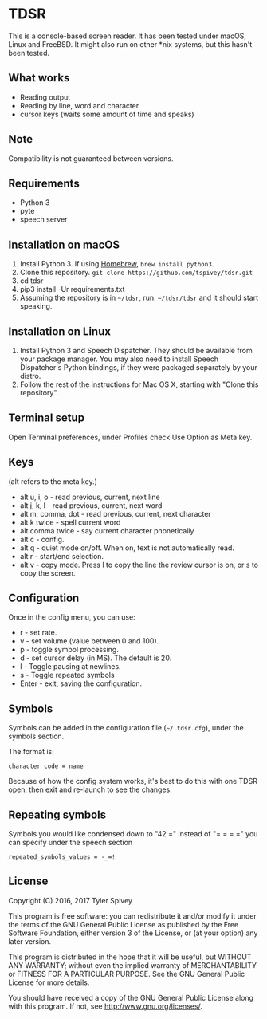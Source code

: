 # TDSR
This is a console-based screen reader.
It has been tested under macOS, Linux and FreeBSD.
It might also run on other \*nix systems, but this hasn't been tested.

## What works
* Reading output
* Reading by line, word and character
* cursor keys (waits some amount of time and speaks)

## Note
Compatibility is not guaranteed between versions.
## Requirements
* Python 3
* pyte
* speech server

## Installation on macOS
1. Install Python 3. If using [Homebrew](http://brew.sh/), `brew install python3`.
1. Clone this repository.
```git clone https://github.com/tspivey/tdsr.git```
1. cd tdsr
1. pip3 install -Ur requirements.txt
1. Assuming the repository is in ```~/tdsr```, run:
`~/tdsr/tdsr`
and it should start speaking.

## Installation on Linux

1. Install Python 3 and Speech Dispatcher.  They should be available from your package manager.
You may also need to install Speech Dispatcher's Python bindings, if they were packaged separately by your distro.
1. Follow the rest of the instructions for Mac OS X, starting with "Clone this repository".

## Terminal setup
Open Terminal preferences, under Profiles check Use Option as Meta key.
## Keys
(alt refers to the meta key.)
* alt u, i, o - read previous, current, next line
* alt j, k, l - read previous, current, next word
* alt m, comma, dot - read previous, current, next character
* alt k twice - spell current word
* alt comma twice - say current character phonetically
* alt c - config.
* alt q - quiet mode on/off. When on, text is not automatically read.
* alt r - start/end selection.
* alt v - copy mode. Press l to copy the line the review cursor is on, or s to copy the screen.

## Configuration
Once in the config menu, you can use:
* r - set rate.
* v - set volume (value between 0 and 100).
* p - toggle symbol processing.
* d - set cursor delay (in MS). The default is 20.
* l - Toggle pausing at newlines.
* s - Toggle repeated symbols
* Enter - exit, saving the configuration.

## Symbols
Symbols can be added in the configuration file (```~/.tdsr.cfg```),
under the symbols section.

The format is:
```
character code = name
```
Because of how the config system works, it's best to do this with one TDSR open, then exit and re-launch to see the changes.

## Repeating symbols
Symbols you would like condensed down to "42 =" instead of "= = = =" you can specify under the speech section

```
repeated_symbols_values = -_=! 
```

## License
Copyright (C) 2016, 2017  Tyler Spivey

This program is free software: you can redistribute it and/or modify
it under the terms of the GNU General Public License as published by
the Free Software Foundation, either version 3 of the License, or
(at your option) any later version.

This program is distributed in the hope that it will be useful,
but WITHOUT ANY WARRANTY; without even the implied warranty of
MERCHANTABILITY or FITNESS FOR A PARTICULAR PURPOSE.  See the
GNU General Public License for more details.

You should have received a copy of the GNU General Public License
along with this program.  If not, see <http://www.gnu.org/licenses/>.

